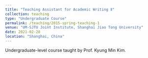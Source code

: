 ```yaml
---
title: "Teaching Assistant for Academic Writing Ⅱ"
collection: teaching
type: "Undergraduate Course"
permalink: /teaching/2015-spring-teaching-1
venue: "UM-SJTU Joint Institute, Shanghai Jiao Tong University"
date: 2021-02-28
location: "Shanghai, China"
---
```



Undergraduate-level course taught by Prof. Kyung Min Kim.
